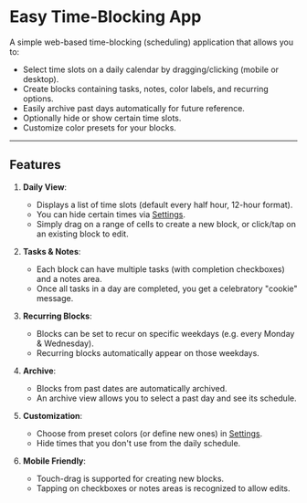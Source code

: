 # Easy Time-Blocking App

A simple web-based time-blocking (scheduling) application that allows you to:
- Select time slots on a daily calendar by dragging/clicking (mobile or desktop).
- Create blocks containing tasks, notes, color labels, and recurring options.
- Easily archive past days automatically for future reference.
- Optionally hide or show certain time slots.
- Customize color presets for your blocks.

---

## Features

1. **Daily View**:  
   - Displays a list of time slots (default every half hour, 12-hour format).  
   - You can hide certain times via [Settings](#settings).
   - Simply drag on a range of cells to create a new block, or click/tap on an existing block to edit.

2. **Tasks & Notes**:  
   - Each block can have multiple tasks (with completion checkboxes) and a notes area.  
   - Once all tasks in a day are completed, you get a celebratory "cookie" message.

3. **Recurring Blocks**:  
   - Blocks can be set to recur on specific weekdays (e.g. every Monday & Wednesday).  
   - Recurring blocks automatically appear on those weekdays.  

4. **Archive**:  
   - Blocks from past dates are automatically archived.  
   - An archive view allows you to select a past day and see its schedule.

5. **Customization**:  
   - Choose from preset colors (or define new ones) in [Settings](#settings).  
   - Hide times that you don't use from the daily schedule.

6. **Mobile Friendly**:  
   - Touch-drag is supported for creating new blocks.  
   - Tapping on checkboxes or notes areas is recognized to allow edits.
